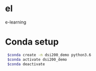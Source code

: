 # el
e-learning

# Conda setup

```sh
 $conda create -n dsi200_demo python3.6
 $conda activate dsi200_demo
 $conda deactivate
```

